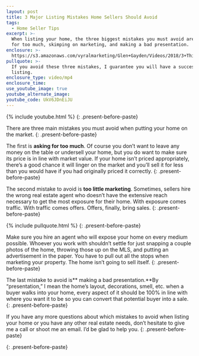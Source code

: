 ```yaml
---
layout: post
title: 3 Major Listing Mistakes Home Sellers Should Avoid
tags:
  - Home Seller Tips
excerpt: >-
  When listing your home, the three biggest mistakes you must avoid are asking
  for too much, skimping on marketing, and making a bad presentation.
enclosure: >-
  https://s3.amazonaws.com/vyralmarketing/Glen+Gayden/Videos/2018/3+Things+To+Avoid+When+Selling+-+Houston+Area+Real+Estate+Agent.mp4
pullquote: >-
  If you avoid these three mistakes, I guarantee you will have a successful
  listing.
enclosure_type: video/mp4
enclosure_time:
use_youtube_image: true
youtube_alternate_image:
youtube_code: UkV6JDnEiJU
---
```


{% include youtube.html %}
{: .present-before-paste}

There are three main mistakes you must avoid when putting your home on the market.
{: .present-before-paste}

The first is **asking for too much**. Of course you don’t want to leave any money on the table or undersell your home, but you do want to make sure its price is in line with market value. If your home isn’t priced appropriately, there’s a good chance it will linger on the market and you’ll sell it for less than you would have if you had originally priced it correctly.
{: .present-before-paste}

The second mistake to avoid is **too little marketing**. Sometimes, sellers hire the wrong real estate agent who doesn’t have the extensive reach necessary to get the most exposure for their home. With exposure comes traffic. With traffic comes offers. Offers, finally, bring sales.
{: .present-before-paste}

{% include pullquote.html %}
{: .present-before-paste}

Make sure you hire an agent who will expose your home on every medium possible. Whoever you work with shouldn’t settle for just snapping a couple photos of the home, throwing those up on the MLS, and putting an advertisement in the paper. You have to pull out all the stops when marketing your property. The home isn’t going to sell itself.
{: .present-before-paste}

The last mistake to avoid is\*\* making a bad presentation.\*\*By “presentation,” I mean the home’s layout, decorations, smell, etc. when a buyer walks into your home, every aspect of it should be 100% in line with where you want it to be so you can convert that potential buyer into a sale.
{: .present-before-paste}

If you have any more questions about which mistakes to avoid when listing your home or you have any other real estate needs, don’t hesitate to give me a call or shoot me an email. I’d be glad to help you.
{: .present-before-paste}

{: .present-before-paste}